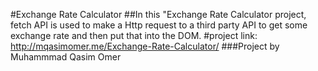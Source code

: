 #Exchange Rate Calculator
##In this "Exchange Rate Calculator project, fetch API is used to make a Http request to a third party API to get some exchange rate and then put that into the DOM.
#project link:
http://mqasimomer.me/Exchange-Rate-Calculator/
###Project by Muhammmad Qasim Omer
